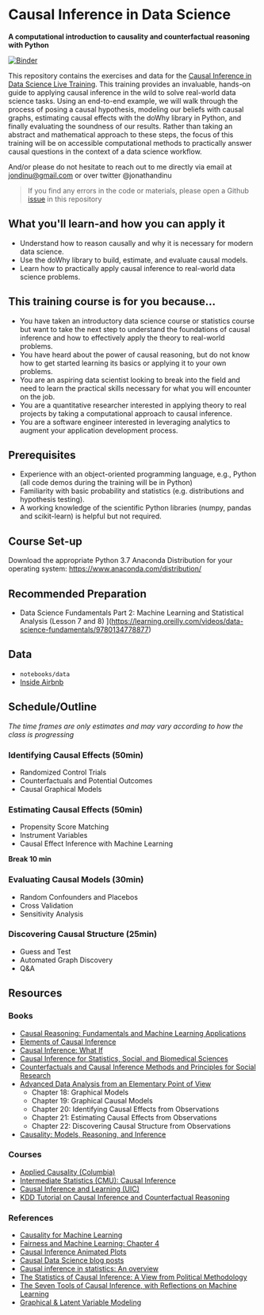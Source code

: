 # Causal Inference in Data Science
__A computational introduction to causality and counterfactual reasoning with Python__

[![Binder](https://mybinder.org/badge_logo.svg)](https://mybinder.org/v2/gh/hopelessoptimism/causality-for-the-uninitiated/master)

This repository contains the exercises and data for the [Causal Inference in Data Science Live Training](https://learning.oreilly.com/live-training/courses/causal-inference-in-data-science/0636920327097/). This training provides an invaluable, hands-on guide to applying causal inference in the wild to solve real-world data science tasks. Using an end-to-end example, we will walk through the process of posing a causal hypothesis, modeling our beliefs with causal graphs, estimating causal effects with the doWhy library in Python, and finally evaluating the soundness of our results. Rather than taking an abstract and mathematical approach to these steps, the focus of this training will be on accessible computational methods to practically answer causal questions in the context of a data science workflow.

And/or please do not hesitate to reach out to me directly via email at jondinu@gmail.com or over twitter @jonathandinu

> If you find any errors in the code or materials, please open a Github [issue](https://github.com/hopelessoptimism/causality-for-the-uninitiated/issues) in this repository

## What you'll learn-and how you can apply it
* Understand how to reason causally and why it is necessary for modern data science.
* Use the doWhy library to build, estimate, and evaluate causal models.
* Learn how to practically apply causal inference to real-world data science problems.

## This training course is for you because...
* You have taken an introductory data science course or statistics course but want to take the next step to understand the foundations of causal inference and how to effectively apply the theory to real-world problems.
* You have heard about the power of causal reasoning, but do not know how to get started learning its basics or applying it to your own problems.
* You are an aspiring data scientist looking to break into the field and need to learn the practical skills necessary for what you will encounter on the job.
* You are a quantitative researcher interested in applying theory to real projects by taking a computational approach to causal inference.
* You are a software engineer interested in leveraging analytics to augment your application development process.

## Prerequisites

* Experience with an object-oriented programming language, e.g., Python (all code demos during the training will be in Python)
* Familiarity with basic probability and statistics (e.g. distributions and hypothesis testing).
* A working knowledge of the scientific Python libraries (numpy, pandas and scikit-learn) is helpful but not required.

## Course Set-up

Download the appropriate Python 3.7 Anaconda Distribution for your operating system: https://www.anaconda.com/distribution/

## Recommended Preparation

* Data Science Fundamentals Part 2: Machine Learning and Statistical Analysis (Lesson 7 and 8) ](https://learning.oreilly.com/videos/data-science-fundamentals/9780134778877)

## Data

* `notebooks/data`
* [Inside Airbnb](http://insideairbnb.com/get-the-data.html)

## Schedule/Outline

_The time frames are only estimates and may vary according to how the class is progressing_

### Identifying Causal Effects (50min)

* Randomized Control Trials
* Counterfactuals and Potential Outcomes
* Causal Graphical Models

### Estimating Causal Effects (50min)

* Propensity Score Matching
* Instrument Variables
* Causal Effect Inference with Machine Learning

**Break 10 min**

### Evaluating Causal Models (30min)

* Random Confounders and Placebos
* Cross Validation
* Sensitivity Analysis

### Discovering Causal Structure (25min)

* Guess and Test
* Automated Graph Discovery
* Q&A

## Resources

### Books

* [Causal Reasoning: Fundamentals and Machine Learning Applications](https://causalinference.gitlab.io/)
* [Elements of Causal Inference](https://mitpress.mit.edu/books/elements-causal-inference)
* [Causal Inference: What If](https://www.hsph.harvard.edu/miguel-hernan/causal-inference-book/)
* [Causal Inference for Statistics, Social, and Biomedical Sciences](https://www.cambridge.org/core/books/causal-inference-for-statistics-social-and-biomedical-sciences/71126BE90C58F1A431FE9B2DD07938AB)
* [Counterfactuals and Causal Inference Methods and Principles for Social Research](https://www.cambridge.org/core/books/counterfactuals-and-causal-inference/5CC81E6DF63C5E5A8B88F79D45E1D1B7)
* [Advanced Data Analysis from an Elementary Point of View](https://www.stat.cmu.edu/~cshalizi/ADAfaEPoV/)
    * Chapter 18: Graphical Models
    * Chapter 19: Graphical Causal Models
    * Chapter 20: Identifying Causal Effects from Observations
    * Chapter 21: Estimating Causal Effects from Observations
    * Chapter 22: Discovering Causal Structure from Observations
* [Causality: Models, Reasoning, and Inference](http://bayes.cs.ucla.edu/BOOK-2K/)

### Courses

* [Applied Causality (Columbia)](http://www.cs.columbia.edu/~blei/seminar/2019-applied-causality/index.html)
* [Intermediate Statistics (CMU): Causal Inference](http://www.stat.cmu.edu/~larry/=stat705/Lecture17.pdf)
* [Causal Inference and Learning (UIC)](https://www.cs.uic.edu/~elena/courses/fall19/cs594cil.html)
* [KDD Tutorial on Causal Inference and Counterfactual Reasoning](https://causalinference.gitlab.io/kdd-tutorial/)

### References

* [Causality for Machine Learning](https://arxiv.org/abs/1911.10500v1)
* [Fairness and Machine Learning: Chapter 4](https://fairmlbook.org/causal.html)
* [Causal Inference Animated Plots](http://nickchk.com/causalgraphs.html)
* [Causal Data Science blog posts](https://medium.com/causal-data-science/causal-data-science-721ed63a4027)
* [Causal inference in statistics: An overview](https://ftp.cs.ucla.edu/pub/stat_ser/r350.pdf)
* [The Statistics of Causal Inference: A View from Political Methodology](http://lukekeele.com/wp-content/uploads/2016/03/causal.pdf)
* [The Seven Tools of Causal Inference, with Reflections on Machine Learning](https://cacm.acm.org/magazines/2019/3/234929-the-seven-tools-of-causal-inference-with-reflections-on-machine-learning/fulltext)
* [Graphical & Latent Variable Modeling](https://m-clark.github.io/sem/)

